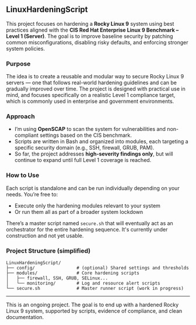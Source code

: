 
## LinuxHardeningScript

This project focuses on hardening a **Rocky Linux 9** system using best practices aligned with the **CIS Red Hat Enterprise Linux 9 Benchmark – Level 1 (Server)**. The goal is to improve baseline security by patching common misconfigurations, disabling risky defaults, and enforcing stronger system policies.

### Purpose

The idea is to create a reusable and modular way to secure Rocky Linux 9 servers — one that follows real-world hardening guidelines and can be gradually improved over time. The project is designed with practical use in mind, and focuses specifically on a realistic Level 1 compliance target, which is commonly used in enterprise and government environments.

### Approach

- I’m using **OpenSCAP** to scan the system for vulnerabilities and non-compliant settings based on the CIS benchmark.
- Scripts are written in Bash and organized into modules, each targeting a specific security domain (e.g., SSH, firewall, GRUB, PAM).
- So far, the project addresses **high-severity findings only**, but will continue to expand until full Level 1 coverage is reached.

### How to Use

Each script is standalone and can be run individually depending on your needs. You’re free to:
- Execute only the hardening modules relevant to your system
- Or run them all as part of a broader system lockdown

There’s a master script named `secure.sh` that will eventually act as an orchestrator for the entire hardening sequence. It's currently under construction and not yet usable.

### Project Structure (simplified)

```
LinuxHardeningScript/
├── config/                # (optional) Shared settings and thresholds
├── modules/               # Core hardening scripts
│   ├── firewall, SSH, GRUB, SELinux...
│   └── monitoring/        # Log and resource alert scripts
└── secure.sh              # Master runner script (work in progress)
```

---

This is an ongoing project. The goal is to end up with a hardened Rocky Linux 9 system, supported by scripts, evidence of compliance, and clean documentation.